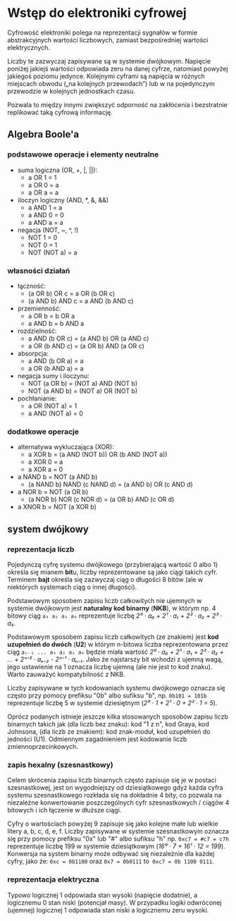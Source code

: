 <!--
SPDX-FileCopyrightText: Robert Ryszard Paciorek <rrp@opcode.eu.org>
SPDX-License-Identifier: MIT

editing note: VIP based, extended (intro)
-->

# Wstęp do elektroniki cyfrowej

Cyfrowość elektroniki polega na reprezentacji sygnałów w formie abstrakcyjnych wartości liczbowych, zamiast bezpośredniej wartości elektrycznych.

Liczby te zazwyczaj zapisywane są w systemie dwójkowym. Napięcie poniżej jakiejś wartości odpowiada zeru na danej cyfrze, natomiast powyżej jakiegoś poziomu jedynce. Kolejnymi cyframi są napięcia w różnych miejscach obwodu („na kolejnych przewodach”) lub w na pojedynczym przewodzie w kolejnych jednostkach czasu.

Pozwala to między innymi zwiększyć odporność na zakłócenia i bezstratnie replikować taką cyfrową informację.

## Algebra Boole'a

### podstawowe operacje i elementy neutralne

* suma logiczna (OR, +, |, ||):
	* a OR 1 = 1
	* a OR 0 = a
	* a OR a = a
* iloczyn logiczny (AND, *, &, &&)
	* a AND 1 = a
	* a AND 0 = 0
	* a AND a = a
* negacja (NOT, ~, ^, !)
	* NOT 1 = 0
	* NOT 0 = 1
	* NOT (NOT a) = a

### własności działań

* łączność:
	* (a OR b) OR c = a OR (b OR c)
	* (a AND b) AND c = a AND (b AND c)
* przemienność:
	* a OR b = b OR a
	* a AND b = b AND a
* rozdzielność:
	* a AND (b OR c) = (a AND b) OR (a AND c)
	* a OR (b AND c) = (a OR b) AND (a OR c)
* absorpcja:
	* a AND (b OR a) = a
	* a OR (b AND a) = a
* negacja sumy i iloczynu:
	* NOT (a OR b) = (NOT a) AND (NOT b)
	* NOT (a AND b) = (NOT a) OR (NOT b)
* pochłanianie:
	* a OR (NOT a) = 1
	* a AND (NOT a) = 0

### dodatkowe operacje

* alternatywa wykluczająca (XOR):
	* a XOR b = (a AND (NOT b)) OR (b AND (NOT a))
	* a XOR 0 = a
	* a XOR a = 0
* a NAND b = NOT (a AND b)
	* (a NAND b) NAND (c NAND d) <!--= NOT( (NOT(a AND b)) AND (NOT(c AND d)) ) = NOT(NOT( (a AND b) OR (c AND d) ))--> = (a AND b) OR (c AND d)
* a NOR b = NOT (a OR b)
	* (a NOR b) NOR (c NOR d) <!--= NOT( (NOT(a OR b)) OR (NOT(c OR d)) ) = NOT(NOT( (a OR b) AND (c OR d) ))--> = (a OR b) AND (c OR d)
* a XNOR b = NOT (a XOR b)


## system dwójkowy

### reprezentacja liczb

Pojedynczą cyfrę systemu dwójkowego (przybierającą wartość 0 albo 1) określa się mianem **bit**u, liczby reprezentowane są jako ciągi takich cyfr. Terminem **bajt** określa się zazwyczaj ciąg o długości 8 bitów (ale w niektórych systemach ciąg o innej długości).

Podstawowym sposobem zapisu liczb całkowitych nie ujemnych w systemie dwójkowym jest **naturalny kod binarny** (**NKB**), w którym np. 4 bitowy ciąg `a₃ a₂ a₁ a₀` reprezentuje liczbę *2⁰ · a₀ + 2¹ · a₁ + 2² · a₂ + 2³ · a₃*.

Podstawowym sposobem zapisu liczb całkowitych (ze znakiem) jest **kod uzupełnień do dwóch** (**U2**) w którym n-bitowa liczba reprezentowana przez ciąg `aₙ₋₁ ... a₃ a₂ a₁ a₀` będzie miała wartość *2⁰ · a₀ + 2¹ · a₁ + 2² · a₂ + ... + 2ⁿ⁻² · aₙ₋₂ - 2ⁿ⁻¹ · aₙ₋₁*. Jako że najstarszy bit wchodzi z ujemną wagą, jego ustawienie na 1 oznacza liczbę ujemną (ale nie jest to kod znaku). Warto zauważyć kompatybilność z NKB.

Liczby zapisywane w tych kodowaniach systemu dwójkowego oznacza się często przy pomocy prefiksu "0b" albo sufiksu "b", np. `0b101 = 101b` reprezentuje liczbę 5 w systemie dziesiętnym (*2⁰ · 1 + 2¹ · 0 + 2² · 1 = 5*).

Oprócz podanych istnieje jeszcze kilka stosowanych sposobów zapisu liczb binarnych takich jak (dla liczb bez znaku): kod "1 z n", kod Graya, kod Johnsona, (dla liczb ze znakiem): kod znak-moduł, kod uzupełnień do jedności (U1). Odmiennym zagadnieniem jest kodowanie liczb zmiennoprzecinkowych.

### zapis hexalny (szesnastkowy)

Celem skrócenia zapisu liczb binarnych często zapisuje się je w postaci szesnastkowej, jest on wygodniejszy od dziesiątkowego gdyż każda cyfra systemu szesnastkowego rozkłada się na dokładnie 4 bity, co pozwala na niezależne konwertowanie poszczególnych cyfr szesnastkowych / ciągów 4 bitowych i ich łączenie w dłuższe ciągi.

Cyfry o wartościach powyżej 9 zapisuje się jako kolejne małe lub wielkie litery a, b, c, d, e, f. Liczby zapisywane w systemie szesnastkowym oznacza się przy pomocy prefiksu "0x" lub "#" albo sufiksu "h" np. `0xc7 = #c7 = c7h` reprezentuje liczbę 199 w systemie dziesiątkowym (*16⁰ · 7 + 16¹ · 12 = 199*). Konwersja na system binarny może odbywać się niezależnie dla każdej cyfry, jako że: `0xc = 0b1100` oraz `0x7 = 0b0111` to` 0xc7 = 0b 1100 0111`.

### reprezentacja elektryczna

Typowo logicznej 1 odpowiada stan wysoki (napięcie dodatnie), a logicznemu 0 stan niski (potencjał masy). W przypadku logiki odwróconej (ujemnej) logicznej 1 odpowiada stan niski a logicznemu zeru wysoki.
